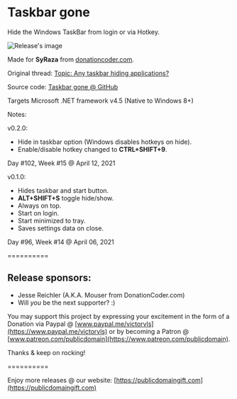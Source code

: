 # Taskbar gone
Hide the Windows TaskBar from login or via Hotkey.

![Release's image](https://user-images.githubusercontent.com/54631779/113671424-50c6fe00-9684-11eb-9d4b-f1a1ca8a008f.png)

Made for **SyRaza** from [donationcoder.com](https://www.donationcoder.com).

Original thread: [Topic: Any taskbar hiding applications?](https://www.donationcoder.com/forum/index.php?topic=51180.0)

Source code: [Taskbar gone @ GitHub]("https://github.com/publicdomain/taskbar-gone)

Targets Microsoft .NET framework v4.5 (Native to Windows 8+)

Notes:

v0.2.0:
- Hide in taskbar option (Windows disables hotkeys on hide).
- Enable/disable hotkey changed to **CTRL+SHIFT+9**.

Day #102, Week #15 @ April 12, 2021

v0.1.0:
- Hides taskbar and start button.
- **ALT+SHIFT+S** toggle hide/show.
- Always on top.
- Start on login.
- Start minimized to tray.
- Saves settings data on close.

Day #96, Week #14 @ April 06, 2021

==========

## Release sponsors:

* Jesse Reichler (A.K.A. Mouser from DonationCoder.com)
* Will *you* be the next supporter? :)

You may support this project by expressing your excitement in the form of a Donation via Paypal @ [www.paypal.me/victorvls](https://www.paypal.me/victorvls) or by becoming a Patron @ [www.patreon.com/publicdomain](https://www.patreon.com/publicdomain).

Thanks & keep on rocking!

==========

Enjoy more releases @ our website: [https://publicdomaingift.com](https://publicdomaingift.com)
